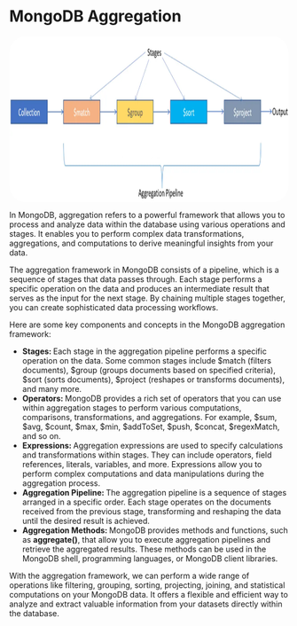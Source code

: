 # MongoDB Aggregation
<div>
    <img src="./aggregation.png" align="center" width="100%" height="300px" style="border-radius: 30px;">
</div>

<p>In MongoDB, aggregation refers to a powerful framework that allows you to process and analyze data within the database using various operations and stages. It enables you to perform complex data transformations, aggregations, and computations to derive meaningful insights from your data.</p>
<p>The aggregation framework in MongoDB consists of a pipeline, which is a sequence of stages that data passes through. Each stage performs a specific operation on the data and produces an intermediate result that serves as the input for the next stage. By chaining multiple stages together, you can create sophisticated data processing workflows.</p>
<p>Here are some key components and concepts in the MongoDB aggregation framework:</p>

- <b>Stages: </b>Each stage in the aggregation pipeline performs a specific operation on the data. Some common stages include $match (filters documents), $group (groups documents based on specified criteria), $sort (sorts documents), $project (reshapes or transforms documents), and many more.
- <b>Operators: </b>MongoDB provides a rich set of operators that you can use within aggregation stages to perform various computations, comparisons, transformations, and aggregations. For example, $sum, $avg, $count, $max, $min, $addToSet, $push, $concat, $regexMatch, and so on.
- <b>Expressions: </b>Aggregation expressions are used to specify calculations and transformations within stages. They can include operators, field references, literals, variables, and more. Expressions allow you to perform complex computations and data manipulations during the aggregation process.
- <b>Aggregation Pipeline: </b>The aggregation pipeline is a sequence of stages arranged in a specific order. Each stage operates on the documents received from the previous stage, transforming and reshaping the data until the desired result is achieved.
- <b>Aggregation Methods: </b>MongoDB provides methods and functions, such as **aggregate()**, that allow you to execute aggregation pipelines and retrieve the aggregated results. These methods can be used in the MongoDB shell, programming languages, or MongoDB client libraries.

<p>With the aggregation framework, we can perform a wide range of operations like filtering, grouping, sorting, projecting, joining, and statistical computations on your MongoDB data. It offers a flexible and efficient way to analyze and extract valuable information from your datasets directly within the database.</p>

